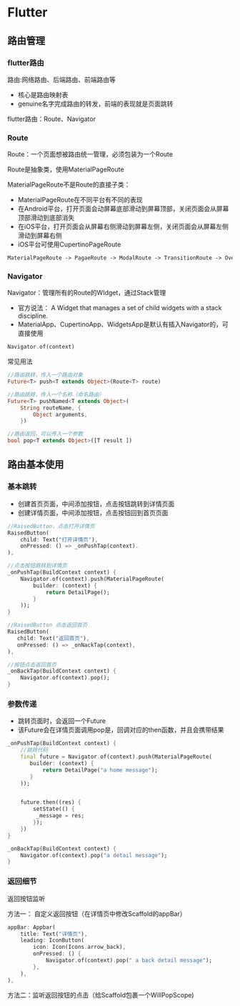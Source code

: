 # Flutter

## 路由管理

### flutter路由

路由:网络路由、后端路由、前端路由等

- 核心是路由映射表
- genuine名字完成路由的转发，前端的表现就是页面跳转

flutter路由：Route、Navigator

### Route

Route：一个页面想被路由统一管理，必须包装为一个Route

Route是抽象类，使用MaterialPageRoute

MaterialPageRoute不是Route的直接子类：

- MaterialPageRoute在不同平台有不同的表现
- 在Android平台，打开页面会动屏幕底部滑动到屏幕顶部，关闭页面会从屏幕顶部滑动到底部消失
- 在iOS平台，打开页面会从屏幕右侧滑动到屏幕左侧，关闭页面会从屏幕左侧滑动到屏幕右侧
- iOS平台可使用CupertinoPageRoute

```txt
MaterialPageRoute -> PagaeRoute -> ModalRoute -> TransitionRoute -> OverlayRoute -> Route
```

### Navigator

Navigator：管理所有的Route的WIdget，通过Stack管理

- 官方说法： A Widget that manages  a set of child widgets with a stack discipline.
- MaterialApp、CupertinoApp、WidgetsApp是默认有插入Navigator的，可直接使用

```dart
Navigator.of(context)
```

常见用法

```dart
//路由跳转，传入一个路由对象
Future<T> push<T extends Object>(Route<T> route)

//路由跳转，传入一个名称（命名路由）
Future<T> pushNamed<T extends Object>(
    String routeName, {
        Object arguments,
    })

//路由返回，可以传入一个参数
bool pop<T extends Object>([T result ])
```

## 路由基本使用

### 基本跳转

- 创建首页页面，中间添加按钮，点击按钮跳转到详情页面
- 创建详情页面，中间添加按钮，点击按钮回到首页页面

```dart
//RaisedButton，点击打开详情页
RaisedButton(
    child: Text("打开详情页"),
    onPressed: () => _onPushTap(context).
),

//点击按钮跳转到详情页
_onPushTap(BuildContext context) {
    Navigator.of(context).push(MaterialPageRoute(
        builder: (context) {
            return DetailPage();
        }
    ));
}
```

```dart
//RaisedButton 点击返回首页
RaisedButton(
   child: Text("返回首页"),
   onPressed: () => _onNackTap(context),
),

//按钮点击返回首页
_onBackTap(BuildContext context) {
    Navigator.of(context).pop();
}
```

### 参数传递

- 跳转页面时，会返回一个Future
- 该Future会在详情页面调用pop是，回调对应的then函数，并且会携带结果

```dart
_onPushTap(BuildContext context) {
    //跳转代码
    final future = Navigator.of(context).push(MaterialPageRoute(
       builder: (context) {
           return DetailPage("a home message");
       } 
    ));


    future.then((res) {
        setState(() {
         _message = res;
        });
    })
}
```

```dart
_onBackTap(BuildContext context) {
    Navigator.of(context).pop("a detail message");
}
```

### 返回细节

返回按钮监听

方法一： 自定义返回按钮（在详情页中修改Scaffold的appBar）

```dart
appBar: Appbar(
    title: Text("详情页"),
    leading: IconButton(
        icon: Icon(Icons.arrow_back),
        onPressed: () {
            Navigator.of(context).pop(" a back detail message");
        },
    ),
),
```

方法二：监听返回按钮的点击（给Scaffold包裹一个WillPopScope)


